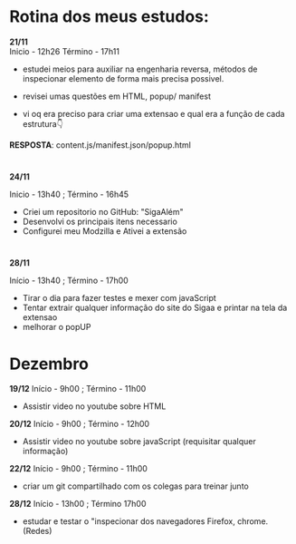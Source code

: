 # Rotina dos meus estudos:
**21/11**  
Inicio - 12h26 
Término - 17h11



- estudei meios para auxiliar na engenharia reversa, métodos de inspecionar elemento de forma mais precisa possivel.

- revisei umas questões em HTML, popup/ manifest

- vi oq era preciso para criar uma extensao e qual era a função de cada estrutura👇

**RESPOSTA**: content.js/manifest.json/popup.html


# 
**24/11**

Inicio - 13h40 ; Término - 16h45
- Criei um repositorio no GitHub: "SigaAlém"
- Desenvolvi os principais itens necessario 
- Configurei meu Modzilla e Ativei a extensão

#
**28/11**

Início - 13h40 ; Término - 17h00
- Tirar o dia para fazer testes e mexer com javaScript 
- Tentar extrair qualquer informação do site do Sigaa e printar na tela da extensao
- melhorar o popUP

# **Dezembro**

**19/12**
Início - 9h00 ; Término - 11h00
- Assistir video no youtube sobre HTML

**20/12** 
Início - 9h00 ; Término - 12h00
- Assistir video no youtube sobre javaScript (requisitar qualquer informação)

**22/12**
Início - 9h00 ; Término - 11h00
- criar um git compartilhado com os colegas para treinar junto

**28/12**
Início - 13h00 ; Término 17h00
- estudar e testar o "inspecionar dos navegadores Firefox, chrome. (Redes)
